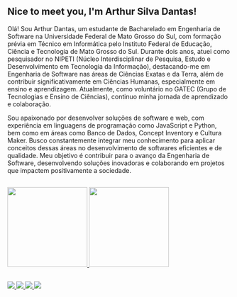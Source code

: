  ## Nice to meet you, I'm Arthur Silva Dantas!

Olá! Sou Arthur Dantas, um estudante de Bacharelado em Engenharia de Software na Universidade Federal de Mato Grosso do Sul, com formação prévia em Técnico em Informática pelo Instituto Federal de Educação, Ciência e Tecnologia de Mato Grosso do Sul. Durante dois anos, atuei como pesquisador no NIPETI (Núcleo Interdisciplinar de Pesquisa, Estudo e Desenvolvimento em Tecnologia da Informação), destacando-me em Engenharia de Software nas áreas de Ciências Exatas e da Terra, além de contribuir significativamente em Ciências Humanas, especialmente em ensino e aprendizagem. Atualmente, como voluntário no GATEC (Grupo de Tecnologias e Ensino de Ciências), continuo minha jornada de aprendizado e colaboração.

Sou apaixonado por desenvolver soluções de software e web, com experiência em linguagens de programação como JavaScript e Python, bem como em áreas como Banco de Dados, Concept Inventory e Cultura Maker. Busco constantemente integrar meu conhecimento para aplicar conceitos dessas áreas no desenvolvimento de softwares eficientes e de qualidade. Meu objetivo é contribuir para o avanço da Engenharia de Software, desenvolvendo soluções inovadoras e colaborando em projetos que impactem positivamente a sociedade.


##

<div>
  <a href="https://github.com/Arthur-SD15">
  <img height="180em" src="https://github-readme-stats.vercel.app/api?username=Arthur-SD15&show_icons=true&theme=algolia"/>
  <img height="180em" src="https://github-readme-stats.vercel.app/api/top-langs/?username=Arthur-SD15&layout=compact&theme=algolia"/>
</div>                                                                                                                           
 
##
 
<div>
   <a href="http://www.arthursd.blog/">
    <img src="https://img.shields.io/badge/-Website-%23444444?style=for-the-badge&logo=internet-explorer&logoColor=white" style="max-width: 100%;">
   </a>
   <a href="https://www.linkedin.com/in/arthur-SD15">
    <img src="https://img.shields.io/badge/-LinkedIn-%230077B5?style=for-the-badge&amp;logo=linkedin&amp;logoColor=white" style="max-width: 100%;">
   </a>
   <a href="https://www.instagram.com/_arthursilva7/">
    <img src="https://img.shields.io/badge/-Instagram-%23E4405F?style=for-the-badge&logo=instagram&logoColor=white" style="max-width: 100%;">
   </a>
   <a href="mailto:contato.arthursilvadantas13@gmail.com">
    <img src="https://img.shields.io/badge/-Gmail-red?style=for-the-badge&amp;logo=gmail&amp;logoColor=white" style="max-width: 100%;">
   </a>
</div>
